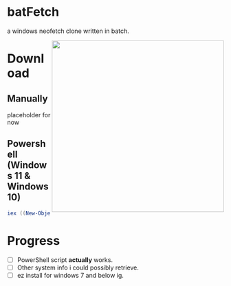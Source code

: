 # batFetch
a windows neofetch clone written in batch.

<img align=right src="https://github.com/PixelNetNeon/batFetch/assets/75762177/1a83ae32-dd0d-4fb7-9774-56749a1f4efb" style="width:400px">

# Download
## Manually

   placeholder for now
## Powershell (Windows 11 & Windows 10)

   ```ps1
   iex ((New-Object System.Net.WebClient).DownloadString('https://raw.githubusercontent.com/PixelNetNeon/batFetch/main/batfetch.ps1'))
   ```

# Progress
- [ ] PowerShell script **actually** works.
- [ ] Other system info i could possibly retrieve.
- [ ] ez install for windows 7 and below ig.
